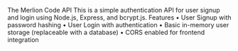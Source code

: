 The Merlion Code API
This is a simple authentication API for user signup and login using Node.js, Express, and bcrypt.js.
Features
•	User Signup with password hashing
•	User Login with authentication
•	Basic in-memory user storage (replaceable with a database)
•	CORS enabled for frontend integration

